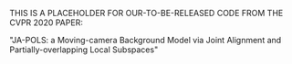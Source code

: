 
THIS IS A PLACEHOLDER FOR OUR-TO-BE-RELEASED CODE FROM THE CVPR 2020 PAPER:

"JA-POLS: a Moving-camera Background Model via Joint Alignment and Partially-overlapping Local Subspaces"

